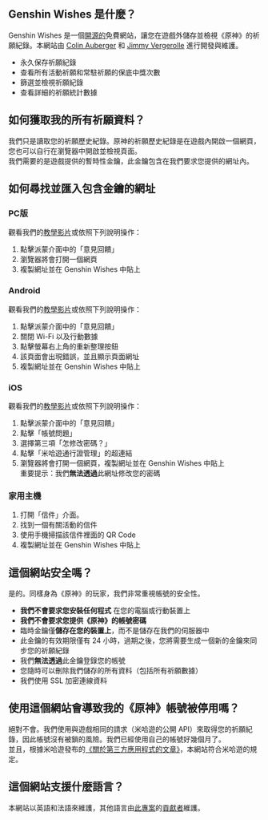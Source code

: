 ## Genshin Wishes 是什麼？
Genshin Wishes 是一個[開源的](https://github.com/genshin-wishes)免費網站，讓您在遊戲外儲存並檢視《原神》的祈願紀錄。本網站由 [Colin Auberger](https://www.linkedin.com/in/colin-auberger/) 和 [Jimmy Vergerolle](https://vergerolle.fr) 進行開發與維護。

- 永久保存祈願紀錄
- 查看所有活動祈願和常駐祈願的保底中獎次數
- 篩選並檢視祈願紀錄
- 查看詳細的祈願統計數據

## 如何獲取我的所有祈願資料？
我們只是讀取您的祈願歷史紀錄。原神的祈願歷史紀錄是在遊戲內開啟一個網頁，您也可以自行在瀏覽器中開啟並檢視頁面。  
我們需要的是遊戲提供的暫時性金鑰，此金鑰包含在我們要求您提供的網址內。

## 如何尋找並匯入包含金鑰的網址
### PC版
觀看我們的[教學影片](https://www.youtube.com/watch?v=a16X0R_rSZc)或依照下列說明操作：
1) 點擊派蒙介面中的「意見回饋」
2) 瀏覽器將會打開一個網頁
3) 複製網址並在 Genshin Wishes 中貼上

### Android
觀看我們的[教學影片](https://www.youtube.com/watch?v=hok0jCjSrjo)或依照下列說明操作：
1) 點擊派蒙介面中的「意見回饋」
2) 關閉 Wi-Fi 以及行動數據
3) 點擊螢幕右上角的重新整理按鈕
4) 該頁面會出現錯誤，並且顯示頁面網址
5) 複製網址並在 Genshin Wishes 中貼上

### iOS
觀看我們的[教學影片](https://www.youtube.com/watch?v=HW8nywx9Tio)或依照下列說明操作：
1) 點擊派蒙介面中的「意見回饋」
2) 點擊「帳號問題」
3) 選擇第三項「怎修改密碼？」
4) 點擊「米哈遊通行證管理」的超連結
5) 瀏覽器將會打開一個網頁，複製網址並在 Genshin Wishes 中貼上  
   重要提示：我們**無法透過**此網址修改您的密碼

### 家用主機
1) 打開「信件」介面。
2) 找到一個有關活動的信件
3) 使用手機掃描該信件裡面的 QR Code
4) 複製網址並在 Genshin Wishes 中貼上

## 這個網站安全嗎？
是的。同樣身為《原神》的玩家，我們非常重視帳號的安全性。
- **我們不會要求您安裝任何程式** 在您的電腦或行動裝置上
- **我們不會要求您提供《原神》的帳號密碼**
- 臨時金鑰僅**儲存在您的裝置上**，而不是儲存在我們的伺服器中
- 此金鑰的有效期限僅有 24 小時，過期之後，您將需要生成一個新的金鑰來同步您的祈願紀錄
- 我們**無法透過**此金鑰登錄您的帳號
- 您隨時可以刪除我們儲存的所有資料（包括所有祈願數據）
- 我們使用 SSL 加密連線資料

## 使用這個網站會導致我的《原神》帳號被停用嗎？
絕對不會。我們使用與遊戲相同的請求（米哈遊的公開 API）來取得您的祈願紀錄，因此帳號沒有被鎖的風險。我們已經使用自己的帳號好幾個月了。  
並且，根據米哈遊發布的[《關於第三方應用程式的文章》](https://genshin.mihoyo.com/fr/news/detail/5767)，本網站符合米哈遊的規定。

## 這個網站支援什麼語言？
本網站以英語和法語來維護，其他語言由[此專案](https://github.com/genshin-wishes/genshin-wishes-i18n)的[貢獻者](https://github.com/genshin-wishes/genshin-wishes-i18n/blob/main/CONTRIBUTORS.md)維護。
